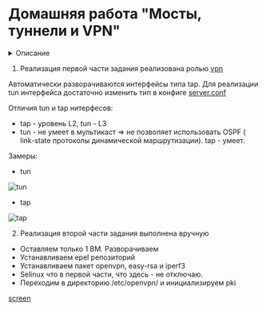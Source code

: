 # Домашняя работа "Мосты, туннели и VPN"

<details>
<summary>Описание</summary>

1. Между двумя виртуалками поднять vpn в режимах:  
- tun  
- tap  
Описатьв чём разница, замерить скорость между виртуальными машинами в туннелях, сделать вывод об отличающихся показателях скорости.
2. Поднять RAS на базе OpenVPN с клиентскими сертификатами, подключитьсā с локальной машины на виртуалку.  

</details>

1. Реализация первой части задания реализована ролью [vpn](./roles/vpn/)

Автоматически разворачиваются интерфейсы типа tap. Для реализации tun интерфейса достаточно изменить тип в конфиге 
[server.conf](./roles/vpn/files/server.conf.j2) 

Отличия tun и tap нитерфесов:  

+ tap - уровень L2, tun - L3  
+ tun - не умеет в мультикаст => не позволяет использовать OSPF ( link-state протоколы динамической маршрутизации). tap - умеет.  

Замеры:  

+ tun  

 ![tun](https://i.ibb.co/9pK0Q0X/tun.png)

+ tap  

![tap](https://i.ibb.co/hYTQQnq/tap.png)

2. Реализация второй части задания выполнена вручную

+ Оставляем только 1 ВМ. Разворачиваем 
+ Устанавливаем epel репозиторий
+ Устанавливаем пакет openvpn, easy-rsa и iperf3
+ Selinux что в первой части, что здесь - не отключаю.
+ Переходим в директорию /etc/openvpn/ и инициализируем pki

[screen](https://i.ibb.co/0CWT3F7/1234.png)

